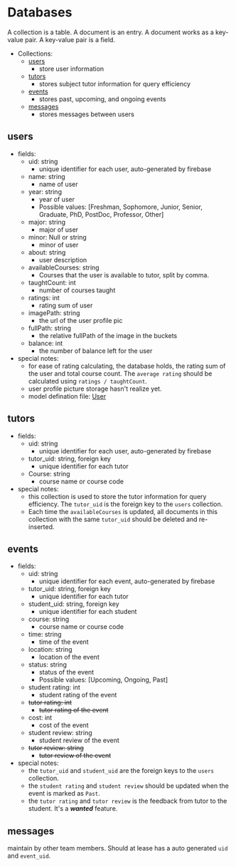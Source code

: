# Databases

A collection is a table. A document is an entry. A document works as a key-value pair. A key-value pair is a field.

- Collections:
  - [users](#users)
    - store user information
  - [tutors](#tutors)
    - stores subject tutor information for query efficiency
  - [events](#events)
    - stores past, upcoming, and ongoing events
  - [messages](#messages)
    - stores messages between users

## users
- fields:
  - uid: string
    - unique identifier for each user, auto-generated by firebase
  - name: string
    - name of user
  - year: string
    - year of user
    - Possible values: [Freshman, Sophomore, Junior, Senior, Graduate, PhD, PostDoc, Professor, Other]
  - major: string
    - major of user
  - minor: Null or string
    - minor of user
  - about: string
    - user description
  - availableCourses: string
    - Courses that the user is available to tutor, split by comma.
  - taughtCount: int
    - number of courses taught
  - ratings: int
    - rating sum of user
  - imagePath: string
    - the url of the user profile pic
  - fullPath: string
    - the relative fullPath of the image in the buckets
  - balance: int
    - the number of balance left for the user
- special notes:
  - for ease of rating calculating, the database holds, the rating sum of the user and total course count. The `average rating` should be calculated using `ratings / taughtCount`.
  - user profile picture storage hasn't realize yet.
  - model defination file: [User](/lib/model/user.dart)

## tutors
- fields:
  - uid: string
    - unique identifier for each user, auto-generated by firebase
  - tutor_uid: string, foreign key
    - unique identifier for each tutor
  - Course: string
    - course name or course code
- special notes:
  - this collection is used to store the tutor information for query efficiency. The `tutor_uid` is the foreign key to the `users` collection.
  - Each time the `availableCourses` is updated, all documents in this collection with the same `tutor_uid` should be deleted and re-inserted.

## events
- fields:
  - uid: string
    - unique identifier for each event, auto-generated by firebase
  - tutor_uid: string, foreign key
    - unique identifier for each tutor
  - student_uid: string, foreign key
    - unique identifier for each student
  - course: string
    - course name or course code
  - time: string
    - time of the event
  - location: string
    - location of the event
  - status: string
    - status of the event
    - Possible values: [Upcoming, Ongoing, Past]
  - student rating: int
    - student rating of the event
  - ~~tutor rating: int~~
    - ~~tutor rating of the event~~
  - cost: int
    - cost of the event
  - student review: string
    - student review of the event
  - ~~tutor review: string~~
    - ~~tutor review of the event~~
- special notes:
  - the `tutor_uid` and `student_uid` are the foreign keys to the `users` collection.
  - the `student rating` and `student review` should be updated when the event is marked as `Past`.
  - the `tutor rating` and `tutor review` is the feedback from tutor to the student. It's a *__wanted__* feature.

## messages
  maintain by other team members. Should at lease has a auto generated `uid` and `event_uid`.


